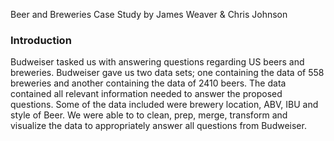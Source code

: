 Beer and Breweries Case Study by James Weaver & Chris Johnson

### Introduction

Budweiser tasked us with answering questions regarding US beers and breweries. Budweiser gave us two data sets; one containing the data of 558 breweries and another containing the data of 2410 beers.
The data contained all relevant information needed to answer the proposed questions. Some of the data included were brewery location, ABV, IBU and style of Beer.
We were able to to clean, prep, merge, transform and visualize the data to appropriately answer all questions from Budweiser.
